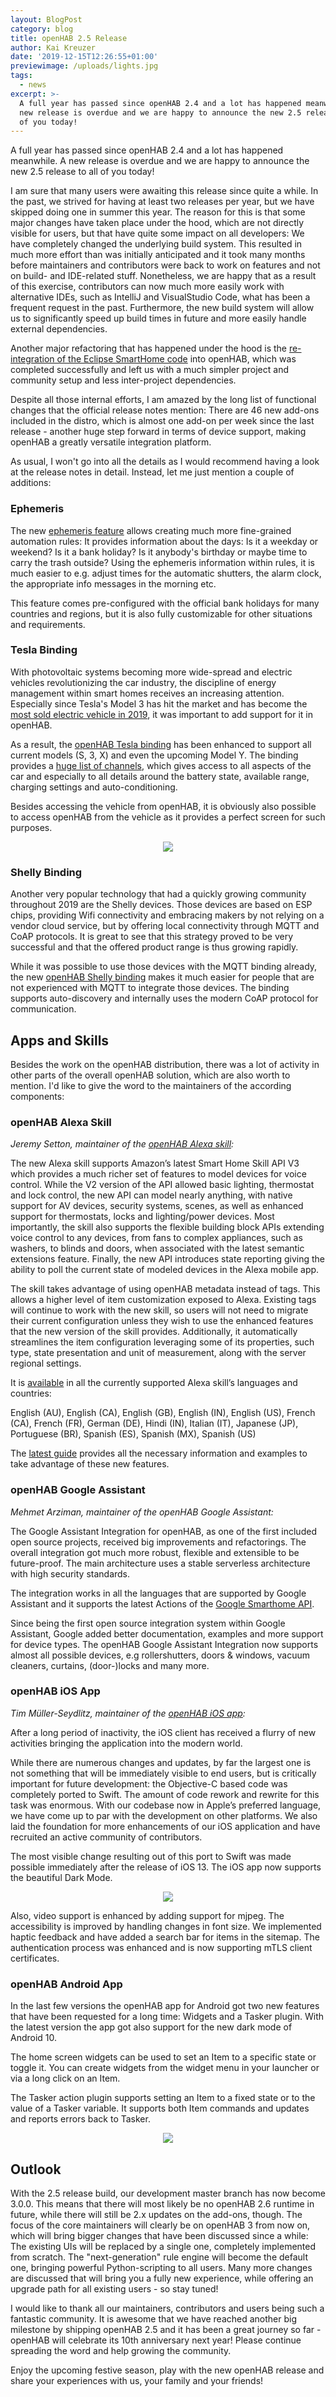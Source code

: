 ```yaml
---
layout: BlogPost
category: blog
title: openHAB 2.5 Release
author: Kai Kreuzer
date: '2019-12-15T12:26:55+01:00'
previewimage: /uploads/lights.jpg
tags:
  - news
excerpt: >-
  A full year has passed since openHAB 2.4 and a lot has happened meanwhile. A
  new release is overdue and we are happy to announce the new 2.5 release to all
  of you today!
---
```

A full year has passed since openHAB 2.4 and a lot has happened meanwhile. A new release is overdue and we are happy to announce the new 2.5 release to all of you today!

<!-- more -->

I am sure that many users were awaiting this release since quite a while. In the past, we strived for having at least two releases per year, but we have skipped doing one in summer this year. The reason for this is that some major changes have taken place under the hood, which are not directly visible for users, but that have quite some impact on all developers: We have completely changed the underlying build system. This resulted in much more effort than was initially anticipated and it took many months before maintainers and contributors were back to work on features and not on build- and IDE-related stuff. Nonetheless, we are happy that as a result of this exercise, contributors can now much more easily work with alternative IDEs, such as IntelliJ and VisualStudio Code, what has been a frequent request in the past. Furthermore, the new build system will allow us to significantly speed up build times in future and more easily handle external dependencies.

Another major refactoring that has happened under the hood is the [re-integration of the Eclipse SmartHome code](https://community.openhab.org/t/the-road-ahead-reintegrating-esh/64670) into openHAB, which was completed successfully and left us with a much simpler project and community setup and less inter-project dependencies.

Despite all those internal efforts, I am amazed by the long list of functional changes that the official release notes mention: There are 46 new add-ons included in the distro, which is almost one add-on per week since the last release - another huge step forward in terms of device support, making openHAB a greatly versatile integration platform.

As usual, I won't go into all the details as I would recommend having a look at the release notes in detail. Instead, let me just mention a couple of additions:

### Ephemeris

The new [ephemeris feature](https://www.openhab.org/docs/configuration/actions.html#ephemeris) allows creating much more fine-grained automation rules: It provides information about the days: Is it a weekday or weekend? Is it a bank holiday? Is it anybody's birthday or maybe time to carry the trash outside? Using the ephemeris information within rules, it is much easier to e.g. adjust times for the automatic shutters, the alarm clock, the appropriate info messages in the morning etc.

This feature comes pre-configured with the official bank holidays for many countries and regions, but it is also fully customizable for other situations and requirements.

### Tesla Binding

With photovoltaic systems becoming more wide-spread and electric vehicles revolutionizing the car industry, the discipline of energy management within smart homes receives an increasing attention. Especially since Tesla's Model 3 has hit the market and has become the [most sold electric vehicle in 2019](https://cleantechnica.com/2019/12/05/tesla-model-3-13-percent-world-ev-sales-2019/), it was important to add support for it in openHAB.

As a result, the [openHAB Tesla binding](https://www.openhab.org/addons/bindings/tesla/#tesla-binding) has been enhanced to support all current models (S, 3, X) and even the upcoming Model Y. The binding provides a [huge list of channels](https://www.openhab.org/addons/bindings/tesla/#channels), which gives access to all aspects of the car and especially to all details around the battery state, available range, charging settings and auto-conditioning.

Besides accessing the vehicle from openHAB, it is obviously also possible to access openHAB from the vehicle as it provides a perfect screen for such purposes.

<p align="center"><img src="/uploads/tesla.jpg/"/></p>

### Shelly Binding

Another very popular technology that had a quickly growing community throughout 2019 are the Shelly devices. Those devices are based on ESP chips, providing Wifi connectivity and embracing makers by not relying on a vendor cloud service, but by offering local connectivity through MQTT and CoAP protocols. It is great to see that this strategy proved to be very successful and that the offered product range is thus growing rapidly.

While it was possible to use those devices with the MQTT binding already, the new [openHAB Shelly binding](https://www.openhab.org/addons/bindings/shelly/) makes it much easier for people that are not experienced with MQTT to integrate those devices. The binding supports auto-discovery and internally uses the modern CoAP protocol for communication.

## Apps and Skills

Besides the work on the openHAB distribution, there was a lot of activity in other parts of the overall openHAB solution, which are also worth to mention. I'd like to give the word to the maintainers of the according components:

### openHAB Alexa Skill

_Jeremy Setton, maintainer of the _[_openHAB Alexa skill_](https://www.openhab.org/docs/ecosystem/alexa/)_:_

The new Alexa skill supports Amazon’s latest Smart Home Skill API V3 which provides a much richer set of features to model devices for voice control. While the V2 version of the API allowed basic lighting, thermostat and lock control, the new API can model nearly anything, with native support for AV devices, security systems, scenes, as well as enhanced support for thermostats, locks and lighting/power devices. Most importantly, the skill also supports the flexible building block APIs extending voice control to any devices, from fans to complex appliances, such as washers, to blinds and doors, when associated with the latest semantic extensions feature. Finally, the new API introduces state reporting giving the ability to poll the current state of modeled devices in the Alexa mobile app.

The skill takes advantage of using openHAB metadata instead of tags. This allows a higher level of item customization exposed to Alexa. Existing tags will continue to work with the new skill, so users will not need to migrate their current configuration unless they wish to use the enhanced features that the new version of the skill provides. Additionally, it automatically streamlines the item configuration leveraging some of its properties, such type, state presentation and unit of measurement, along with the server regional settings.

It is [available](https://www.amazon.com/openHAB-Foundation/dp/B01MTY7Z5L) in all the currently supported Alexa skill’s languages and countries:

English (AU), English (CA), English (GB), English (IN), English (US), French (CA), French (FR), German (DE), Hindi (IN), Italian (IT), Japanese (JP), Portuguese (BR), Spanish (ES), Spanish (MX), Spanish (US)

The [latest guide](https://www.openhab.org/docs/ecosystem/alexa/) provides all the necessary information and examples to take advantage of these new features.

### openHAB Google Assistant

_Mehmet Arziman, maintainer of the openHAB Google Assistant:_

The Google Assistant Integration for openHAB, as one of the first included open source projects, received big improvements and refactorings. The overall integration got much more robust, flexible and extensible to be future-proof. The main architecture uses a stable serverless architecture with high security standards. 

The integration works in all the languages that are supported by Google Assistant and it supports the latest Actions of the [Google Smarthome API](https://developers.google.com/assistant/smarthome/overview).

Since being the first open source integration system within Google Assistant, Google added better documentation, examples and more support for device types. The openHAB Google Assistant Integration now supports  almost all possible devices, e.g rollershutters, doors & windows, vacuum cleaners, curtains, (door-)locks and many more. 

### openHAB iOS App

_Tim Müller-Seydlitz, maintainer of the _[_openHAB iOS app_](https://itunes.apple.com/us/app/openhab/id492054521?mt=8)_:_

After a long period of inactivity, the iOS client has received a flurry of new activities bringing the application into the modern world.

While there are numerous changes and updates, by far the largest one is not something that will be immediately visible to end users, but is critically important for future development: the Objective-C based code was completely ported to Swift. The amount of code rework and rewrite for this task was enormous. With our codebase now in Apple’s preferred language, we have come up to par with the development on other platforms. We also laid the foundation for more enhancements of our iOS application and have recruited an active community of contributors.

The most visible change resulting out of this port to Swift was made possible immediately after the release of iOS 13. The iOS app now supports the beautiful Dark Mode.

<p align="center"><img src="/uploads/ioslightdark.jpg"/></p>

Also, video support is enhanced by adding support for mjpeg. The accessibility is improved by handling changes in font size. We implemented haptic feedback and have added a search bar for items in the sitemap. The authentication process was enhanced and is now supporting mTLS client certificates.

### openHAB Android App

In the last few versions the openHAB app for Android got two new features that have been requested for a long time: Widgets and a Tasker plugin. With the latest version the app got also support for the new dark mode of Android 10.

The home screen widgets can be used to set an Item to a specific state or toggle it. You can create widgets from the widget menu in your launcher or via a long click on an Item.

The Tasker action plugin supports setting an Item to a fixed state or to the value of a Tasker variable. It supports both Item commands and updates and reports errors back to Tasker.

<p align="center"><img src="/uploads/android.png/"/></p>

## Outlook

With the 2.5 release build, our development master branch has now become 3.0.0. This means that there will most likely be no openHAB 2.6 runtime in future, while there will still be 2.x updates on the add-ons, though.
The focus of the core maintainers will clearly be on openHAB 3 from now on, which will bring bigger changes that have been discussed since a while: The existing UIs will be replaced by a single one, completely implemented from scratch. The "next-generation" rule engine will become the default one, bringing powerful Python-scripting to all users. Many more changes are discussed that will bring you a fully new experience, while offering an upgrade path for all existing users - so stay tuned!

I would like to thank all our maintainers, contributors and users being such a fantastic community. It is awesome that we have reached another big milestone by shipping openHAB 2.5 and it has been a great journey so far - openHAB will celebrate its 10th anniversary next year! Please continue spreading the word and help growing the community.

Enjoy the upcoming festive season, play with the new openHAB release and share your experiences with us, your family and your friends!
